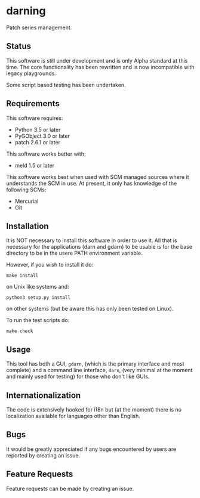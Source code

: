 darning
=======

Patch series management.

Status
------

This software is still under development and is only Alpha standard at
this time.  The core functionality has been rewritten and is now
incompatible with legacy playgrounds.

Some script based testing has been undertaken.

Requirements
------------

This software requires:
 * Python 3.5 or later
 * PyGObject 3.0 or later
 * patch 2.6.1 or later

This software works better with:
 * meld 1.5 or later

This software works best when used with SCM managed sources where it
understands the SCM in use.  At present, it only has knowledge of the
following SCMs:
  * Mercurial
  * Git

Installation
------------

It is NOT necessary to install this software in order to use it.  All
that is necessary for the applications (darn and gdarn) to be usable is
for the base directory to be in the usere PATH environment variable.

However, if you wish to install it do:

    make install

on Unix like systems and:

    python3 setup.py install

on other systems (but be aware this has only been tested on Linux).

To run the test scripts do:

    make check

Usage
-----

This tool has both a GUI, `gdarn`, (which is the primary interface and
most complete) and a command line interface, `darn`, (very minimal at the
moment and mainly used for testing) for those who don't like GUIs.

Internationalization
--------------------

The code is extensively hooked for i18n but (at the moment) there is no
localization available for languages other than English.

Bugs
----

It would be greatly appreciated if any bugs encountered by users are
reported by creating an issue.

Feature Requests
----------------

Feature requests can be made by creating an issue.
